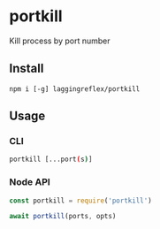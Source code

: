 # portkill

Kill process by port number

## Install

```
npm i [-g] laggingreflex/portkill
```

## Usage

### CLI

```sh
portkill [...port(s)]
```

### Node API

```js
const portkill = require('portkill')

await portkill(ports, opts)
```
